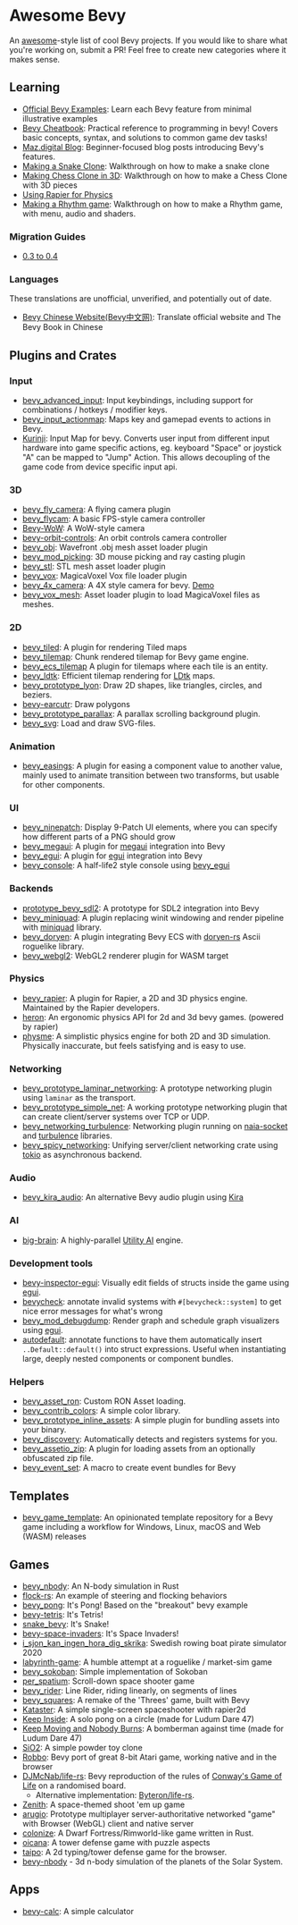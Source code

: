 # Awesome Bevy

An [awesome](https://github.com/sindresorhus/awesome)-style list of cool Bevy projects. If you would like to share what you're working on, submit a PR! Feel free to create new categories where it makes sense.

## Learning

* [Official Bevy Examples](https://github.com/bevyengine/bevy/tree/latest/examples): Learn each Bevy feature from minimal illustrative examples
* [Bevy Cheatbook](https://bevy-cheatbook.github.io): Practical reference to programming in bevy! Covers basic concepts, syntax, and solutions to common game dev tasks!
* [Maz.digital Blog](https://maz.digital/bevy/list): Beginner-focused blog posts introducing Bevy's features.
* [Making a Snake Clone](https://mbuffett.com/posts/bevy-snake-tutorial/): Walkthrough on how to make a snake clone
* [Making Chess Clone in 3D](https://caballerocoll.com/blog/bevy-chess-tutorial): Walkthrough on how to make a Chess Clone with 3D pieces
* [Using Rapier for Physics](https://sburris.xyz/posts/bevy-gravity/)
* [Making a Rhythm game](https://caballerocoll.com/blog/bevy-rhythm-game): Walkthrough on how to make a Rhythm game, with menu, audio and shaders.

### Migration Guides

* [0.3 to 0.4](https://sburris.xyz/posts/bevy-update-0-4/)

### Languages

These translations are unofficial, unverified, and potentially out of date.

* [Bevy Chinese Website(Bevy中文网)](https://bevyengine-cn.github.io/): Translate official website and The Bevy Book in Chinese

## Plugins and Crates
### Input
* [bevy_advanced_input](https://github.com/sadpython/bevy_advanced_input): Input keybindings, including support for combinations / hotkeys / modifier keys.
* [bevy_input_actionmap](https://github.com/lightsoutgames/bevy_input_actionmap): Maps key and gamepad events to actions in Bevy.
* [Kurinji](https://crates.io/crates/kurinji): Input Map for bevy. Converts user input from different input hardware into game specific actions, eg. keyboard "Space" or joystick "A" can be mapped to "Jump" Action.  This allows decoupling of the game code from device specific input api.

### 3D
* [bevy_fly_camera](https://crates.io/crates/bevy_fly_camera): A flying camera plugin
* [bevy_flycam](https://github.com/sburris0/bevy_flycam): A basic FPS-style camera controller
* [Bevy-WoW](https://github.com/Tezza48/Bevy-WoW): A WoW-style camera
* [bevy-orbit-controls](https://github.com/iMplode-nZ/bevy-orbit-controls): An orbit controls camera controller
* [bevy_obj](https://github.com/AmionSky/bevy_obj): Wavefront .obj mesh asset loader plugin
* [bevy_mod_picking](https://github.com/aevyrie/bevy_mod_picking): 3D mouse picking and ray casting plugin
* [bevy_stl](https://github.com/nilclass/bevy_stl): STL mesh asset loader plugin
* [bevy_vox](https://github.com/erasin/bevy_vox): MagicaVoxel Vox file loader plugin
* [bevy_4x_camera](https://crates.io/crates/bevy_4x_camera): A 4X style camera for bevy. [Demo](https://imgur.com/XIIDcIW)
* [bevy_vox_mesh](https://github.com/Game4all/bevy_vox_mesh): Asset loader plugin to load MagicaVoxel files as meshes.

### 2D

* [bevy_tiled](https://github.com/stararawn/bevy_tiled): A plugin for rendering Tiled maps
* [bevy_tilemap](https://github.com/joshuajbouw/bevy_tilemap): Chunk rendered tilemap for Bevy game engine.
* [bevy_ecs_tilemap](https://github.com/StarArawn/bevy_ecs_tilemap) A plugin for tilemaps where each tile is an entity.
* [bevy_ldtk](https://github.com/katharostech/bevy_ldtk): Efficient tilemap rendering for [LDtk](https://ldtk.io) maps.
* [bevy_prototype_lyon](https://github.com/Nilirad/bevy_prototype_lyon): Draw 2D shapes, like triangles, circles, and beziers.
* [bevy-earcutr](https://github.com/frewsxcv/bevy-earcutr): Draw polygons
* [bevy_prototype_parallax](https://github.com/btrepp/bevy-prototype-parallax): A parallax scrolling background plugin.
* [bevy_svg](https://github.com/Weasy666/bevy_svg): Load and draw SVG-files.

### Animation

* [bevy_easings](https://crates.io/crates/bevy_easings): A plugin for easing a component value to another value, mainly used to animate transition between two transforms, but usable for other components.

### UI

* [bevy_ninepatch](https://crates.io/crates/bevy_ninepatch): Display 9-Patch UI elements, where you can specify how different parts of a PNG should grow
* [bevy_megaui](https://github.com/mvlabat/bevy_megaui): A plugin for [megaui](https://crates.io/crates/megaui) integration into Bevy
* [bevy_egui](https://github.com/mvlabat/bevy_egui): A plugin for [egui](https://crates.io/crates/egui) integration into Bevy
* [bevy_console](https://github.com/RichoDemus/bevy-console): A half-life2 style console using [bevy_egui](https://github.com/mvlabat/bevy_egui)

### Backends

* [prototype_bevy_sdl2](https://github.com/aclysma/prototype_bevy_sdl2): A prototype for SDL2 integration into Bevy
* [bevy_miniquad](https://github.com/smokku/bevy_miniquad): A plugin replacing winit windowing and render pipeline with [miniquad](https://github.com/not-fl3/miniquad) library.
* [bevy_doryen](https://github.com/smokku/bevy_doryen): A plugin integrating Bevy ECS with [doryen-rs](https://github.com/jice-nospam/doryen-rs) Ascii roguelike library.
* [bevy_webgl2](https://github.com/mrk-its/bevy_webgl2): WebGL2 renderer plugin for WASM target

### Physics

* [bevy_rapier](https://github.com/dimforge/bevy_rapier): A plugin for Rapier, a 2D and 3D physics engine. Maintained by the Rapier developers.
* [heron](https://github.com/jcornaz/heron): An ergonomic physics API for 2d and 3d bevy games. (powered by rapier)
* [physme](https://github.com/walterpie/physme): A simplistic physics engine for both 2D and 3D simulation. Physically inaccurate, but feels satisfying and is easy to use.

### Networking

* [bevy_prototype_laminar_networking](https://github.com/ncallaway/bevy-prototype-laminar-networking): A prototype networking plugin using `laminar` as the transport.
* [bevy_prototype_simple_net](https://github.com/0x22fe/bevy_prototype_simple_net): A working prototype networking plugin that can create client/server systems over TCP or UDP.
* [bevy_networking_turbulence](https://github.com/smokku/bevy_networking_turbulence): Networking plugin running on [naia-socket](https://github.com/naia-rs/naia-socket) and [turbulence](https://github.com/kyren/turbulence) libraries.
* [bevy_spicy_networking](https://github.com/CabbitStudios/bevy_spicy_networking): Unifying server/client networking crate using [tokio](https://github.com/tokio-rs/tokio) as asynchronous backend.

### Audio

* [bevy_kira_audio](https://github.com/NiklasEi/bevy_kira_audio): An alternative Bevy audio plugin using [Kira](https://github.com/tesselode/kira)

### AI

* [big-brain](https://github.com/zkat/big-brain): A highly-parallel [Utility AI](https://en.wikipedia.org/wiki/Utility_system) engine.

### Development tools
* [bevy-inspector-egui](https://github.com/jakobhellermann/bevy-inspector-egui): Visually edit fields of structs inside the game using [egui](https://github.com/emilk/egui).
* [bevycheck](https://github.com/jakobhellermann/bevycheck): annotate invalid systems with `#[bevycheck::system]` to get nice error messages for what's wrong
* [bevy_mod_debugdump](https://github.com/jakobhellermann/bevy_mod_debugdump): Render graph and schedule graph visualizers using [egui](https://github.com/emilk/egui).
* [autodefault](https://github.com/Lucretiel/autodefault): annotate functions to have them automatically insert `..Default::default()` into struct expressions. Useful when instantiating large, deeply nested components or component bundles.

### Helpers
* [bevy_asset_ron](https://crates.io/crates/bevy_asset_ron): Custom RON Asset loading.
* [bevy_contrib_colors](https://crates.io/crates/bevy_contrib_colors): A simple color library.
* [bevy_prototype_inline_assets](https://crates.io/crates/bevy_prototype_inline_assets): A simple plugin for bundling assets into your binary.
* [bevy_discovery](https://crates.io/crates/bevy_discovery): Automatically detects and registers systems for you.
* [bevy_assetio_zip](https://github.com/katharostech/bevy_assetio_zip): A plugin for loading assets from an optionally obfuscated zip file.
* [bevy_event_set](https://github.com/woubuc/bevy-event-set): A macro to create event bundles for Bevy

## Templates
* [bevy_game_template](https://github.com/NiklasEi/bevy_game_template): An opinionated template repository for a Bevy game including a workflow for Windows, Linux, macOS and Web (WASM) releases

## Games

* [bevy_nbody](https://github.com/thallada/bevy-nbody): An N-body simulation in Rust
* [flock-rs](https://github.com/JohnPeel/flock-rs): An example of steering and flocking behaviors
* [bevy_pong](https://github.com/SuperiorJT/bevy_pong): It's Pong! Based on the "breakout" bevy example
* [bevy-tetris](https://github.com/8bit-pudding/bevy-tetris): It's Tetris!
* [snake_bevy](https://github.com/mtKeller/snake_bevy): It's Snake!
* [bevy-space-invaders](https://github.com/nicolashahn/bevy-space-invaders): It's Space Invaders!
* [i_sjon_kan_ingen_hora_dig_skrika](https://gitlab.com/TheZoq2/i_sjon_kan_ingen_hora_dig_skrika): Swedish rowing boat pirate simulator 2020
* [labyrinth-game](https://github.com/insrcd/labrynth-game): A humble attempt at a roguelike / market-sim game
* [bevy_sokoban](https://github.com/ropewalker/bevy_sokoban): Simple implementation of Sokoban
* [per_spatium](https://gitlab.com/BottledByte/per-spatium): Scroll-down space shooter game
* [bevy_rider](https://github.com/bonsairobo/bevy_rider): Line Rider, riding linearly, on segments of lines
* [bevy_squares](https://github.com/TheNeikos/bevy_squares): A remake of the 'Threes' game, built with Bevy
* [Kataster](https://github.com/Bobox214/Kataster): A simple single-screen spaceshooter with rapier2d
* [Keep Inside](https://github.com/davidB/ld47_keep_inside): A solo pong on a circle (made for Ludum Dare 47)
* [Keep Moving and Nobody Burns](https://github.com/mockersf/kmanb): A bomberman against time (made for Ludum Dare 47)
* [SiO2](https://github.com/dmitriy-shmilo/sio2): A simple powder toy clone
* [Robbo](https://github.com/mrk-its/bevy-robbo): Bevy port of great 8-bit Atari game, working native and in the browser
* [DJMcNab/life-rs](https://github.com/DJMcNab/life-rs): Bevy reproduction of the rules of [Conway's Game of Life](https://en.wikipedia.org/wiki/Conway%27s_Game_of_Life) on a randomised board.
  * Alternative implementation: [Byteron/life-rs](https://github.com/Byteron/life-rs). 
* [Zenith](https://github.com/rsaihe/zenith): A space-themed shoot 'em up game
* [arugio](https://github.com/ostwilkens/arugio): Prototype multiplayer server-authoritative networked "game" with Browser (WebGL) client and native server
* [colonize](https://github.com/indiv0/colonize): A Dwarf Fortress/Rimworld-like game written in Rust.
* [oicana](https://github.com/NiklasEi/oicana): A tower defense game with puzzle aspects
* [taipo](https://github.com/rparrett/taipo): A 2d typing/tower defense game for the browser.
* [bevy-nbody](https://github.com/WhoisDavid/bevy-nbody) - 3d n-body simulation of the planets of the Solar System.

## Apps
* [bevy-calc](https://github.com/PravinKumar95/simple-calc): A simple calculator
